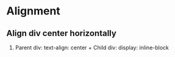 # Alignment

## Align div center horizontally
1. Parent div: text-align: center + Child div: display: inline-block

